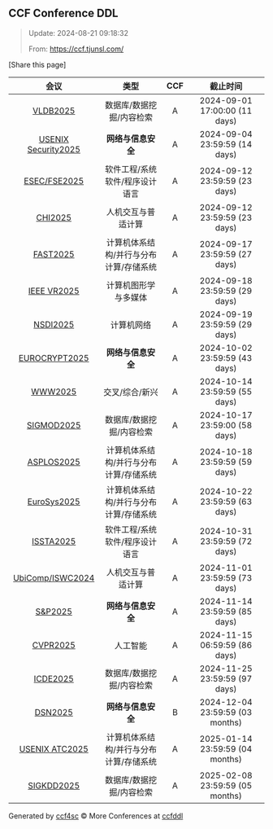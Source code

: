 
## CCF Conference DDL

> Update: 2024-08-21 09:18:32
>
> From: https://ccf.tjunsl.com/

<div id='share' onclick="share()">[Share this page]</div>
<span id="time" style="font-size:24px"></span>
<script>
function updateTime() {
  var time_str = "Now: " + (new Date()).toLocaleString();
  document.getElementById("time").innerHTML =  time_str;
}
setInterval(updateTime, 500);
function share() {
    if (!navigator.share) {
        alert("This feature is not supported in your browser.");
    } else {
        navigator.share({
            title: window.location.title,
            url: window.location.href,
            text: 'The Latest CCF Conference DDL Data.',
        });
    }
}
</script>


| 会议 | 类型 | CCF | 截止时间 |
| :--: | :--: | :--: | :--: |
| [VLDB2025](http://www.vldb.org/2025/) | 数据库/数据挖掘/内容检索 | A | 2024-09-01 17:00:00 (11 days) | 
| [USENIX Security2025](https://www.usenix.org/conference/usenixsecurity25) | **网络与信息安全** | A | 2024-09-04 23:59:59 (14 days) | 
| [ESEC/FSE2025](https://conf.researchr.org/home/fse-2025) | 软件工程/系统软件/程序设计语言 | A | 2024-09-12 23:59:59 (23 days) | 
| [CHI2025](https://chi2025.acm.org/) | 人机交互与普适计算 | A | 2024-09-12 23:59:59 (23 days) | 
| [FAST2025](https://www.usenix.org/conference/fast25) | 计算机体系结构/并行与分布计算/存储系统 | A | 2024-09-17 23:59:59 (27 days) | 
| [IEEE VR2025](https://ieeevr.org/2025/) | 计算机图形学与多媒体 | A | 2024-09-18 23:59:59 (29 days) | 
| [NSDI2025](https://www.usenix.org/conference/nsdi25) | 计算机网络 | A | 2024-09-19 23:59:59 (29 days) | 
| [EUROCRYPT2025](https://eurocrypt.iacr.org/2025/) | **网络与信息安全** | A | 2024-10-02 23:59:59 (43 days) | 
| [WWW2025](https://www2025.thewebconf.org/) | 交叉/综合/新兴 | A | 2024-10-14 23:59:59 (55 days) | 
| [SIGMOD2025](https://2025.sigmod.org/) | 数据库/数据挖掘/内容检索 | A | 2024-10-17 23:59:00 (58 days) | 
| [ASPLOS2025](https://www.asplos-conference.org/asplos-2025-call-for-papers/) | 计算机体系结构/并行与分布计算/存储系统 | A | 2024-10-18 23:59:59 (59 days) | 
| [EuroSys2025](https://www.eurosys.org/news/eurosys-2025) | 计算机体系结构/并行与分布计算/存储系统 | A | 2024-10-22 23:59:59 (63 days) | 
| [ISSTA2025](https://conf.researchr.org/home/issta-2025) | 软件工程/系统软件/程序设计语言 | A | 2024-10-31 23:59:59 (72 days) | 
| [UbiComp/ISWC2024](https://www.ubicomp.org/ubicomp-iswc-2024) | 人机交互与普适计算 | A | 2024-11-01 23:59:59 (73 days) | 
| [S&P2025](https://www.ieee-security.org/TC/SP2025/) | **网络与信息安全** | A | 2024-11-14 23:59:59 (85 days) | 
| [CVPR2025](https://openreview.net/group?id=thecvf.com/CVPR/2025) | 人工智能 | A | 2024-11-15 06:59:59 (86 days) | 
| [ICDE2025](https://ieee-icde.org/2025/) | 数据库/数据挖掘/内容检索 | A | 2024-11-25 23:59:59 (97 days) | 
| [DSN2025](https://dsn2025.github.io/) | **网络与信息安全** | B | 2024-12-04 23:59:59 (03 months) | 
| [USENIX ATC2025](https://www.usenix.org/conference/atc25) | 计算机体系结构/并行与分布计算/存储系统 | A | 2025-01-14 23:59:59 (04 months) | 
| [SIGKDD2025](https://kdd2025.kdd.org/) | 数据库/数据挖掘/内容检索 | A | 2025-02-08 23:59:59 (05 months) | 

Generated by [ccf4sc](https://github.com/WWILLV/ccf4sc/) © More Conferences at [ccfddl](https://ccfddl.top/)
